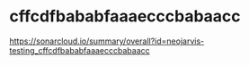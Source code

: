 # cffcdfbababfaaaecccbabaacc
https://sonarcloud.io/summary/overall?id=neojarvis-testing_cffcdfbababfaaaecccbabaacc

